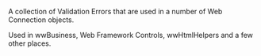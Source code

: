 ﻿A collection of Validation Errors that are used in a number of Web Connection objects.

Used in wwBusiness, Web Framework Controls, wwHtmlHelpers and a few other places.